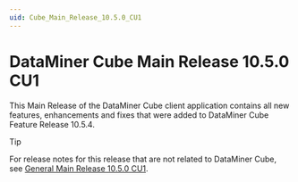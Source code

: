```yaml
---
uid: Cube_Main_Release_10.5.0_CU1
---
```


# DataMiner Cube Main Release 10.5.0 CU1

This Main Release of the DataMiner Cube client application contains all new features, enhancements and fixes that were added to DataMiner Cube Feature Release 10.5.4.

> [!TIP]
> For release notes for this release that are not related to DataMiner Cube, see [General Main Release 10.5.0 CU1](xref:General_Main_Release_10.5.0_CU1).
